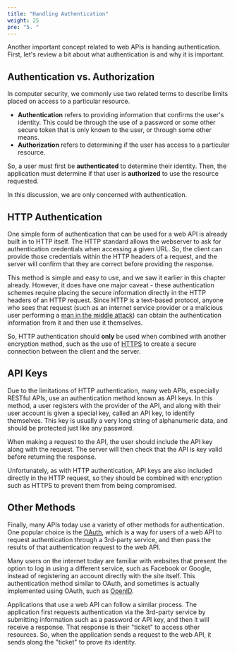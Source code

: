 ```yaml
---
title: "Handling Authentication"
weight: 25
pre: "5. "
---
```


Another important concept related to web APIs is handing authentication. First, let's review a bit about what authentication is and why it is important.

## Authentication vs. Authorization

In computer security, we commonly use two related terms to describe limits placed on access to a particular resource. 

* **Authentication** refers to providing information that confirms the user's identity. This could be through the use of a password or some other secure token that is only known to the user, or through some other means.
* **Authorization** refers to determining if the user has access to a particular resource. 

So, a user must first be **authenticated** to determine their identity. Then, the application must determine if that user is **authorized** to use the resource requested. 

In this discussion, we are only concerned with authentication. 

## HTTP Authentication

One simple form of authentication that can be used for a web API is already built in to HTTP itself. The HTTP standard allows the webserver to ask for authentication credentials when accessing a given URL. So, the client can provide those credentials within the HTTP headers of a request, and the server will confirm that they are correct before providing the response.

This method is simple and easy to use, and we saw it earlier in this chapter already. However, it does have one major caveat - these authentication schemes require placing the secure information directly in the HTTP headers of an HTTP request. Since HTTP is a text-based protocol, anyone who sees that request (such as an internet service provider or a malicious user performing a [man in the middle attack](https://en.wikipedia.org/wiki/Man-in-the-middle_attack)) can obtain the authentication information from it and then use it themselves. 

So, HTTP authentication should **only** be used when combined with another encryption method, such as the use of [HTTPS](https://en.wikipedia.org/wiki/HTTPS) to create a secure connection between the client and the server.

## API Keys

Due to the limitations of HTTP authentication, many web APIs, especially RESTful APIs, use an authentication method known as API keys. In this method, a user registers with the provider of the API, and along with their user account is given a special key, called an API key, to identify themselves. This key is usually a very long string of alphanumeric data, and should be protected just like any password. 

When making a request to the API, the user should include the API key along with the request. The server will then check that the API is key valid before returning the response. 

Unfortunately, as with HTTP authentication, API keys are also included directly in the HTTP request, so they should be combined with encryption such as HTTPS to prevent them from being compromised.

## Other Methods

Finally, many APIs today use a variety of other methods for authentication. One popular choice is the [OAuth](https://en.wikipedia.org/wiki/OAuth), which is a way for users of a web API to request authentication through a 3rd-party service, and then pass the results of that authentication request to the web API. 

Many users on the internet today are familiar with websites that present the option to log in using a different service, such as Facebook or Google, instead of registering an account directly with the site itself. This authentication method similar to OAuth, and sometimes is actually implemented using OAuth, such as [OpenID](https://en.wikipedia.org/wiki/OpenID).

Applications that use a web API can follow a similar process. The application first requests authentication via the 3rd-party service by submitting information such as a password or API key, and then it will receive a response. That response is their "ticket" to access other resources. So, when the application sends a request to the web API, it sends along the "ticket" to prove its identity.

